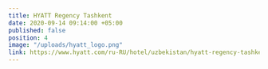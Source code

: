 ```yaml
---
title: HYATT Regency Tashkent
date: 2020-09-14 09:14:00 +05:00
published: false
position: 4
image: "/uploads/hyatt_logo.png"
link: https://www.hyatt.com/ru-RU/hotel/uzbekistan/hyatt-regency-tashkent/tasrt
---
```


